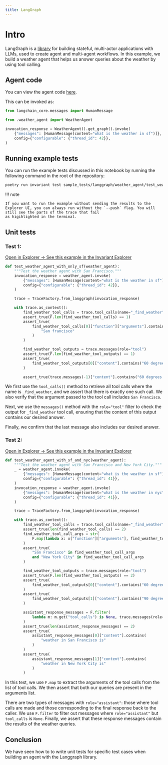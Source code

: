```yaml
---
title: LangGraph
---
```


# Intro

LangGraph is a [library](https://github.com/langchain-ai/langgraph) for building stateful, multi-actor applications with LLMs, used to create agent and multi-agent workflows. In this example, we build a weather agent that helps us answer queries about the weather by using tool calling.

## Agent code

You can view the agent code [here](https://github.com/invariantlabs-ai/testing/blob/main/sample_tests/langgraph/weather_agent/weather_agent.py).

This can be invoked as:

```python
from langchain_core.messages import HumanMessage

from .weather_agent import WeatherAgent

invocation_response = WeatherAgent().get_graph().invoke(
    {"messages": [HumanMessage(content="what is the weather in sf")]},
    config={"configurable": {"thread_id": 42}},
)
```


## Running example tests

You can run the example tests discussed in this notebook by running the following command in the root of the repository:

```bash
poetry run invariant test sample_tests/langgraph/weather_agent/test_weather_agent.py --push --dataset_name langgraph_weather_agent
```

!!! note

    If you want to run the example without sending the results to the Explorer UI, you can always run without the `--push` flag. You will still see the parts of the trace that fail
    as higihlighted in the terminal.

## Unit tests

### Test 1:

<div class='tiles'>
<a target="_blank" href="https://explorer.invariantlabs.ai/u/hemang1729/langgraph_weather_agent-1733695457/t/1" class='tile'>
    <span class='tile-title'>Open in Explorer →</span>
    <span class='tile-description'>See this example in the Invariant Explorer</span>
</a>
</div>

```python
def test_weather_agent_with_only_sf(weather_agent):
    """Test the weather agent with San Francisco."""
    invocation_response = weather_agent.invoke(
        {"messages": [HumanMessage(content="what is the weather in sf")]},
        config={"configurable": {"thread_id": 42}},
    )

    trace = TraceFactory.from_langgraph(invocation_response)

    with trace.as_context():
        find_weather_tool_calls = trace.tool_calls(name="_find_weather")
        assert_true(F.len(find_weather_tool_calls) == 1)
        assert_true(
            find_weather_tool_calls[0]["function"]["arguments"].contains(
                "San francisco"
            )
        )

        find_weather_tool_outputs = trace.messages(role="tool")
        assert_true(F.len(find_weather_tool_outputs) == 1)
        assert_true(
            find_weather_tool_outputs[0]["content"].contains("60 degrees and foggy")
        )

        assert_true(trace.messages(-1)["content"].contains("60 degrees and foggy"))
```

We first use the `tool_calls()` method to retrieve all tool calls where the name is `_find_weather`, and we assert that there is exactly one such call. We also verify that the argument passed to the tool call includes `San Francisco`.

Next, we use the `messages()` method with the `role="tool"` filter to check the output for `_find_weather` tool call, ensuring that the content of this output contains our desired answer.

Finally, we confirm that the last message also includes our desired answer.

### Test 2:

<div class='tiles'>
<a target="_blank" href="https://explorer.invariantlabs.ai/u/hemang1729/langgraph_weather_agent-1733695457/t/2" class='tile'>
    <span class='tile-title'>Open in Explorer →</span>
    <span class='tile-description'>See this example in the Invariant Explorer</span>
</a>
</div>

```python
def test_weather_agent_with_sf_and_nyc(weather_agent):
    """Test the weather agent with San Francisco and New York City."""
    _ = weather_agent.invoke(
        {"messages": [HumanMessage(content="what is the weather in sf")]},
        config={"configurable": {"thread_id": 41}},
    )
    invocation_response = weather_agent.invoke(
        {"messages": [HumanMessage(content="what is the weather in nyc")]},
        config={"configurable": {"thread_id": 41}},
    )

    trace = TraceFactory.from_langgraph(invocation_response)

    with trace.as_context():
        find_weather_tool_calls = trace.tool_calls(name="_find_weather")
        assert_true(len(find_weather_tool_calls) == 2)
        find_weather_tool_call_args = str(
            F.map(lambda x: x["function"]["arguments"], find_weather_tool_calls)
        )
        assert_true(
            "San Francisco" in find_weather_tool_call_args
            and "New York City" in find_weather_tool_call_args
        )

        find_weather_tool_outputs = trace.messages(role="tool")
        assert_true(F.len(find_weather_tool_outputs) == 2)
        assert_true(
            find_weather_tool_outputs[0]["content"].contains("60 degrees and foggy")
        )
        assert_true(
            find_weather_tool_outputs[1]["content"].contains("90 degrees and sunny")
        )

        assistant_response_messages = F.filter(
            lambda m: m.get("tool_calls") is None, trace.messages(role="assistant")
        )
        assert_true(len(assistant_response_messages) == 2)
        assert_true(
            assistant_response_messages[0]["content"].contains(
                "weather in San Francisco is"
            )
        )
        assert_true(
            assistant_response_messages[1]["content"].contains(
                "weather in New York City is"
            )
        )
```
In this test, we use `F.map` to extract the arguments of the tool calls from the list of tool calls. We then assert that both our queries are present in the arguments list.

There are two types of messages with `role="assistant"`: those where tool calls are made and those corresponding to the final response back to the caller. We use `F.filter` to filter out messages where `role="assistant"` but `tool_calls` is `None`. Finally, we assert that these response messages contain the results of the weather queries.

## Conclusion

We have seen how to to write unit tests for specific test cases when building an agent with the Langgraph library.